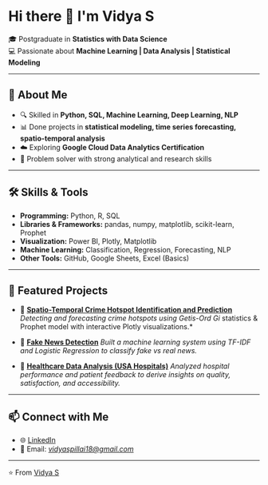 # Hi there 👋 I'm Vidya S

🎓 Postgraduate in **Statistics with Data Science**  
💻 Passionate about **Machine Learning | Data Analysis | Statistical Modeling**  

---

## 🚀 About Me  
- 🔍 Skilled in **Python, SQL, Machine Learning, Deep Learning, NLP**  
- 📊 Done projects in **statistical modeling, time series forecasting, spatio-temporal analysis**  
- ☁️ Exploring **Google Cloud Data Analytics Certification**  
- 🎯 Problem solver with strong analytical and research skills  

---

## 🛠️ Skills & Tools  
- **Programming:** Python, R, SQL  
- **Libraries & Frameworks:** pandas, numpy, matplotlib, scikit-learn, Prophet  
- **Visualization:** Power BI, Plotly, Matplotlib  
- **Machine Learning:** Classification, Regression, Forecasting, NLP  
- **Other Tools:** GitHub, Google Sheets, Excel (Basics)  

---

## 📂 Featured Projects  
- 🔴 [**Spatio-Temporal Crime Hotspot Identification and Prediction**](https://github.com/vidyaspillai?tab=repositories)
  *Detecting and forecasting crime hotspots using Getis-Ord Gi* statistics & Prophet model with interactive Plotly visualizations.*  

- 📰 [**Fake News Detection**](https://github.com/vidyaspillai/Fake-News-Detection)
  *Built a machine learning system using TF-IDF and Logistic Regression to classify fake vs real news.*  

- 🏥 [**Healthcare Data Analysis (USA Hospitals)**](https://github.com/vidyaspillai/HealthData_IQ_Hospital_Insights_Patient_Analytics ) 
  *Analyzed hospital performance and patient feedback to derive insights on quality, satisfaction, and accessibility.*  

---

## 📫 Connect with Me  
- 🌐 [LinkedIn](www.linkedin.com/in/vidya-s-pillai)  
- 📧 Email: *vidyaspillai18@gmail.com*  

---

⭐️ From [Vidya S]((https://github.com/vidyaspillai))

